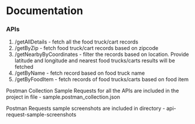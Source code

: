 <h1>Documentation</h1>

<h3>APIs</h3>
<ol>
    <li> /getAllDetails             - fetch all the food truck/cart records</li>
    <li> /getByZip                  - fetch food truck/cart records based on zipcode</li>
    <li> /getNearbyByCoordinates    - filter the records based on location. Provide latitude and longitude and nearest food trucks/carts results will be fetched</li>
    <li> /getByName                 - fetch record based on food truck name</li>
    <li> /getByFoodItem             - fetch records of food trucks/carts based on food item</li>
</ol>

<p>Postman Collection Sample Requests for all the APIs are included in the project in file - sample.postman_collection.json</p>

<p>Postman Requests sample screenshots are included in directory - api-request-sample-screenshots</p>
